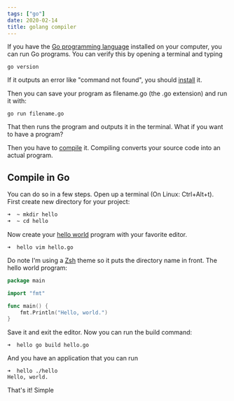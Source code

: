 ```yaml
---
tags: ["go"]
date: 2020-02-14
title: golang compiler
---
```

If you have the <a href="https://golang.org/">Go programming language</a> installed on your computer, you can run Go programs. You can verify this by opening a terminal and typing 

```
go version
```

If it outputs an error like "command not found", you should <a href="https://golangr.com/install/">install</a> it. 


Then you can save your program as filename.go (the .go extension) and run it with:

```
go run filename.go
```

That then runs the program and outputs it in the terminal. What if you want to have a program?

Then you have to <a href="https://en.wikipedia.org/wiki/Compiler">compile</a> it. Compiling converts your source code into an actual program.

## Compile in Go

You can do so in a few steps. Open up a terminal (On Linux: Ctrl+Alt+t).
First create new directory for your project:

```bash
➜  ~ mkdir hello
➜  ~ cd hello
```

Now create your <a href="https://golangr.com/hello-world/">hello world</a> program with your favorite editor.

```
➜  hello vim hello.go
```

Do note I'm using a <a href="https://ohmyz.sh/">Zsh</a> theme so it puts the directory name in front. 
The hello world program:

```go
package main

import "fmt"

func main() {
	fmt.Println("Hello, world.")
}
```

Save it and exit the editor.
Now you can run the build command:

```
➜  hello go build hello.go
```

And you have an application that you can run

```
➜  hello ./hello
Hello, world.
```

That's it! Simple
